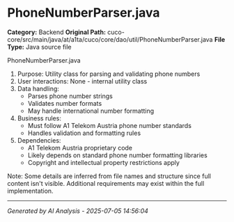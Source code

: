 # PhoneNumberParser.java

**Category:** Backend
**Original Path:** cuco-core/src/main/java/at/a1ta/cuco/core/dao/util/PhoneNumberParser.java
**File Type:** Java source file

PhoneNumberParser.java
1. Purpose: Utility class for parsing and validating phone numbers
2. User interactions: None - internal utility class
3. Data handling:
   - Parses phone number strings
   - Validates number formats
   - May handle international number formatting
4. Business rules:
   - Must follow A1 Telekom Austria phone number standards
   - Handles validation and formatting rules
5. Dependencies:
   - A1 Telekom Austria proprietary code
   - Likely depends on standard phone number formatting libraries
   - Copyright and intellectual property restrictions apply

Note: Some details are inferred from file names and structure since full content isn't visible. Additional requirements may exist within the full implementation.

---
*Generated by AI Analysis - 2025-07-05 14:56:04*
